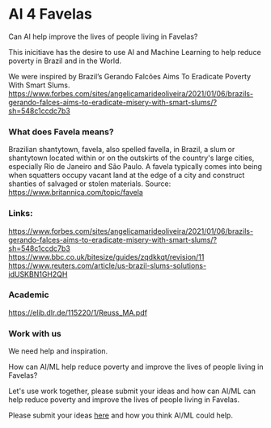# AI 4 Favelas 

Can AI help improve the lives of people living in Favelas? 

This inicitiave has the desire to use AI and Machine Learning to help reduce poverty in Brazil and in the World. 

We were inspired by Brazil’s Gerando Falcões Aims To Eradicate Poverty With Smart Slums.
https://www.forbes.com/sites/angelicamarideoliveira/2021/01/06/brazils-gerando-falces-aims-to-eradicate-misery-with-smart-slums/?sh=548c1ccdc7b3

### What does Favela means?

Brazilian shantytown, favela, also spelled favella, in Brazil, a slum or shantytown located within or on the outskirts of the country's large cities, especially Rio de Janeiro and São Paulo. A favela typically comes into being when squatters occupy vacant land at the edge of a city and construct shanties of salvaged or stolen materials. Source: https://www.britannica.com/topic/favela

### Links:
https://www.forbes.com/sites/angelicamarideoliveira/2021/01/06/brazils-gerando-falces-aims-to-eradicate-misery-with-smart-slums/?sh=548c1ccdc7b3 <BR>
https://www.bbc.co.uk/bitesize/guides/zqdkkqt/revision/11 <BR>
https://www.reuters.com/article/us-brazil-slums-solutions-idUSKBN1GH2QH <BR>

### Academic
https://elib.dlr.de/115220/1/Reuss_MA.pdf

  
### Work with us  

We need help and inspiration. <BR>

How can AI/ML help reduce poverty and improve the lives of people living in Favelas? <BR>

Let's use work together, please submit your ideas and how can AI/ML can help reduce poverty and improve the lives of people living in Favelas.<BR>
    
Please submit your ideas [here](https://github.com/caiomsouza/ai4favelas/issues/1) and how you think AI/ML could help. <BR>
